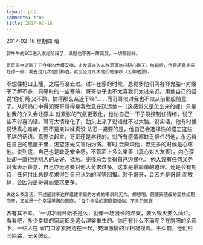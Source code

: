```yaml
---
layout: post
comments: true
title: 2017-02-16 
---
```


2017-02-16        星期四        晴

    郭牛牛的SCI进入收尾阶段了，课题也不再一筹莫展，一切都很好。
    
    哥哥来电话聊了下今年的大概安排，才发现许久未与哥哥这样随心聊天。结婚后，他跟胡晶关系处得一般，我去过几次他们那边，就见证过几次他们的争吵（无聊透顶）。
不想往枪口上撞，之后再没去过。过年在家的时候，总觉多他们两各怀鬼胎--对嫂子了解不多，只平时的一些寒暄，哥哥似乎也不太喜我们太过亲近。用他自己的话说“你们两
又不熟，搞得那么亲近干嘛”... ...而哥哥似对我也不似从前那般随意了。从妈妈口中得知哥哥觉得是我故意在疏远他--（这感觉又是怎么来的呢）只是怕我的介入会让原本
就紧张的气氛更激化，也怕自己一下子没控制住情绪，说了些不讨喜的话。哥哥太情绪化了，劲头上来了说话就不过大脑。说实话，他有时候说话真心难听，要不是亲妹妹真没
法忍--紧要的是，他自己会选择性的遗忘这些不堪的话语。真要说起来，哥哥还是疼我的。对所有感情都缺乏信任的他，永远待在自己的黑屋子里，渴望阳光又害怕灼伤。有时
会厌烦他，但更多的时候是心疼他。说到这，自己也是缺乏安全感。不管面上多么亲善（真心对人友善），内心深处却一直拒绝别人的友好，抵触。无怪总会觉得自己边缘化。
他人没有任何义务对我表示善意，自己亦无必要对他人苛求过多。这本是最简单的道理。还是会有期待，任何付出总是希求得到自己认为的同等回报。对于哥哥，会因为是哥哥
而放肆，会因为是哥哥而要求更多。

    说这么多废话，不过是对于这样组建家庭的方式的嘲讽和无力。想想吧，假使天使般的婴孩如期而至，又或是一个幸福美满的家庭。“每个幸福的家庭都相似，不幸的家庭
各有其不幸。“一切才刚开始不是么，就像一场漫长的涅槃，要么毁灭要么灿烂。看看吧，多少幸福的家庭都是这么涅槃重生的。你还有什么不满呢？在斜阳的余晖下，一些人在
家门口紧紧拥抱在一起，充满激情的互相凝视着。不久前，他们形同陌路，无关彼此.
